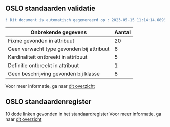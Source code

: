 ## OSLO standaarden validatie
```diff
! Dit document is automatisch gegenereerd op : 2023-05-15 11:14:14.689362
```

| Onbrekende gegevens               | Aantal  |
| ----------------------------              | --------------------------  |
| Fixme gevonden in attribuut               | 20  |
| Geen verwacht type gevonden bij attribuut | 6  |
| Kardinaliteit ontbreekt in attribuut      | 5  |
| Definitie ontbreekt in attribuut          | 1  |
| Geen beschrijving gevonden bij klasse     | 8  |

Voor meer informatie, ga naar [dit overzicht](output/controle_applicatieprofiel.md)

## OSLO standaardenregister

10 dode linken gevonden in het standaardregister
Voor meer informatie, ga naar [dit overzicht](output/dead_links.md)